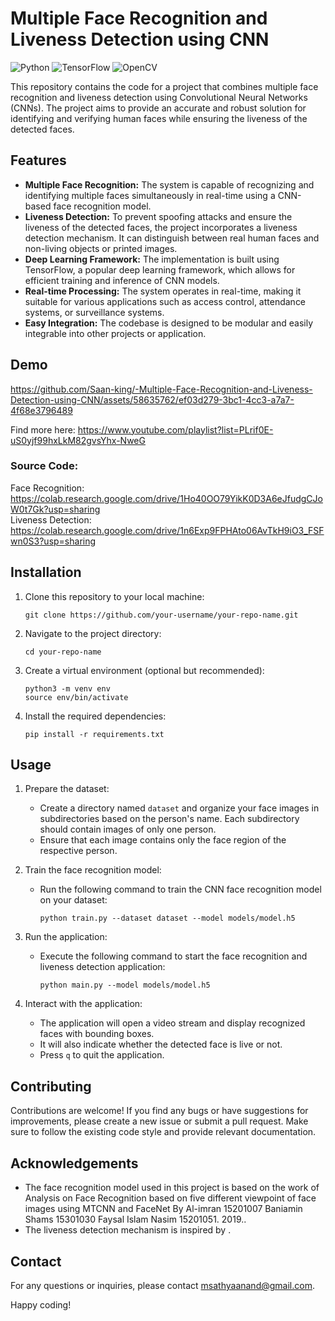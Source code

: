 # Multiple Face Recognition and Liveness Detection using CNN

![Python](https://img.shields.io/badge/python-v3.8-blue)
![TensorFlow](https://img.shields.io/badge/tensorflow-v2.6.0-orange)
![OpenCV](https://img.shields.io/badge/opencv-v4.5.3-green)

This repository contains the code for a project that combines multiple face recognition and liveness detection using Convolutional Neural Networks (CNNs). The project aims to provide an accurate and robust solution for identifying and verifying human faces while ensuring the liveness of the detected faces.

## Features

- **Multiple Face Recognition:** The system is capable of recognizing and identifying multiple faces simultaneously in real-time using a CNN-based face recognition model.
- **Liveness Detection:** To prevent spoofing attacks and ensure the liveness of the detected faces, the project incorporates a liveness detection mechanism. It can distinguish between real human faces and non-living objects or printed images.
- **Deep Learning Framework:** The implementation is built using TensorFlow, a popular deep learning framework, which allows for efficient training and inference of CNN models.
- **Real-time Processing:** The system operates in real-time, making it suitable for various applications such as access control, attendance systems, or surveillance systems.
- **Easy Integration:** The codebase is designed to be modular and easily integrable into other projects or application.

## Demo

https://github.com/Saan-king/-Multiple-Face-Recognition-and-Liveness-Detection-using-CNN/assets/58635762/ef03d279-3bc1-4cc3-a7a7-4f68e3796489

Find more here:
https://www.youtube.com/playlist?list=PLrif0E-uS0yjf99hxLkM82gvsYhx-NweG

### Source Code:

Face Recognition: https://colab.research.google.com/drive/1Ho40OO79YikK0D3A6eJfudgCJoW0t7Gk?usp=sharing <br>
Liveness Detection: https://colab.research.google.com/drive/1n6Exp9FPHAto06AvTkH9iO3_FSFwn0S3?usp=sharing

## Installation

1. Clone this repository to your local machine:
   ```
   git clone https://github.com/your-username/your-repo-name.git
   ```

2. Navigate to the project directory:
   ```
   cd your-repo-name
   ```

3. Create a virtual environment (optional but recommended):
   ```
   python3 -m venv env
   source env/bin/activate
   ```

4. Install the required dependencies:
   ```
   pip install -r requirements.txt
   ```

## Usage

1. Prepare the dataset:
   - Create a directory named `dataset` and organize your face images in subdirectories based on the person's name. Each subdirectory should contain images of only one person.
   - Ensure that each image contains only the face region of the respective person.

2. Train the face recognition model:
   - Run the following command to train the CNN face recognition model on your dataset:
     ```
     python train.py --dataset dataset --model models/model.h5
     ```

3. Run the application:
   - Execute the following command to start the face recognition and liveness detection application:
     ```
     python main.py --model models/model.h5
     ```

4. Interact with the application:
   - The application will open a video stream and display recognized faces with bounding boxes.
   - It will also indicate whether the detected face is live or not.
   - Press `q` to quit the application.

## Contributing

Contributions are welcome! If you find any bugs or have suggestions for improvements, please create a new issue or submit a pull request. Make sure to follow the existing code style and provide relevant documentation.


## Acknowledgements

- The face recognition model used in this project is based on the work of Analysis on Face Recognition based on five different viewpoint of face images using MTCNN
and FaceNet By Al-imran 15201007 Baniamin
Shams 15301030 Faysal Islam Nasim 15201051.
2019..
- The liveness detection mechanism is inspired by .

## Contact

For any questions or inquiries, please contact msathyaanand@gmail.com.

Happy coding!
